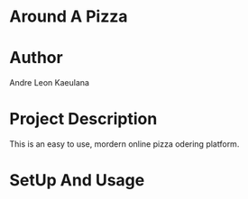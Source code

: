 # Around A Pizza

# Author 
Andre Leon Kaeulana

# Project Description
This is an easy to use, mordern online pizza odering platform.

# SetUp And Usage

